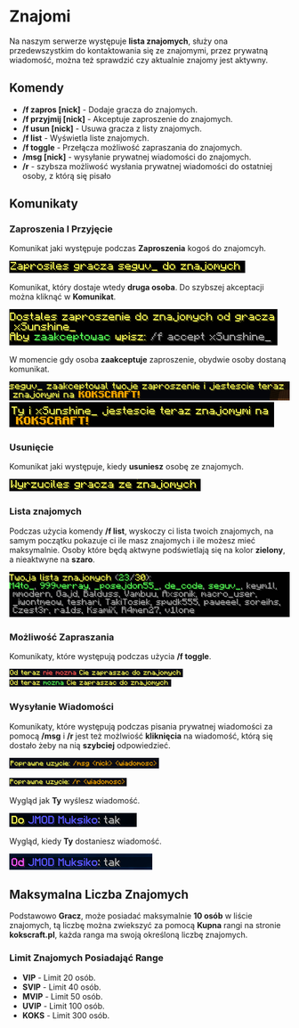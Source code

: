 # Znajomi
Na naszym serwerze występuje **lista znajomych**, służy ona przedewszystkim do kontaktowania się ze znajomymi, przez prywatną wiadomość, można też sprawdzić czy aktualnie znajomy jest aktywny.

## Komendy 

- **/f zapros [nick]** - Dodaje gracza do znajomych.
- **/f przyjmij [nick]** - Akceptuje zaproszenie do znajomych.
- **/f usun [nick]** - Usuwa gracza z listy znajomych.
- **/f list** - Wyświetla liste znajomych.
- **/f toggle** - Przełącza możliwość zapraszania do znajomych.
- **/msg [nick]** - wysyłanie prywatnej wiadomości do znajomych.
- **/r**  - szybsza możliwość wysłania prywatnej wiadomości do ostatniej osoby, z którą się pisało

## Komunikaty


### Zaproszenia I Przyjęcie
Komunikat jaki występuje podczas **Zaproszenia** kogoś do znajomcyh.

![Wyslanie](/assets/friends/f-zaproszenia-1.png)

Komunikat, który dostaje wtedy **druga osoba**. Do szybszej akceptacji można kliknąć w **Komunikat**.

![Dostaje](/assets/friends/f-zaproszenia-2.png)

W momencie gdy osoba **zaakceptuje** zaproszenie, obydwie osoby dostaną komunikat. 

![akceptacja](/assets/friends/f-zaproszenia-3.png)
![akceptacja2](/assets/friends/f-zaproszenia-4.png)

### Usunięcie 

Komunikat jaki występuje, kiedy **usuniesz** osobę ze znajomych.

![Usuniecie](/assets/friends/f-usuniecie.png)

### Lista znajomych

Podczas użycia komendy **/f list**, wyskoczy ci lista twoich znajomych, na samym początku pokazuje ci ile masz znajomych i ile możesz mieć maksymalnie. Osoby które będą aktwyne podświetlają się na kolor **zielony**, a nieaktwyne na **szaro**. 

![Lista](/assets/friends/f-lista-znajomych-1.png)

### Możliwość Zapraszania

Komunikaty, które występują podczas użycia **/f toggle**. 

![toggle1](/assets/friends/f-toggle-2.png)
![toggle2](/assets/friends/f-toggle-1.png)

### Wysyłanie Wiadomości

Komunikaty, które występują podczas pisania prywatnej wiadomości za pomocą **/msg** i **/r** jest też możlwiość **kliknięcia** na wiadomość, którą się dostało żeby na nią **szybciej** odpowiedzieć.

![msg](/assets/friends/f-msg.png)

![r](/assets/friends/f-r.png)

Wygląd jak **Ty** wyślesz wiadomość.

![ty](/assets/friends/f-msg-pop.png)

Wygląd, kiedy **Ty** dostaniesz wiadomość.

![ona](/assets/friends/f-msg-1.png)

## Maksymalna Liczba Znajomych

Podstawowo **Gracz**, może posiadać maksymalnie **10 osób** w liście znajomych, tą liczbę można zwiekszyć za pomocą **Kupna** rangi na stronie **kokscraft.pl**, każda ranga ma swoją określoną liczbę znajomych. 

### Limit Znajomych Posiadająć Range

- **VIP** - Limit 20 osób.
- **SVIP** - Limit 40 osób.
- **MVIP** - Limit 50 osób.
- **UVIP** - Limit 100 osób.
- **KOKS** - Limit 300 osób. 